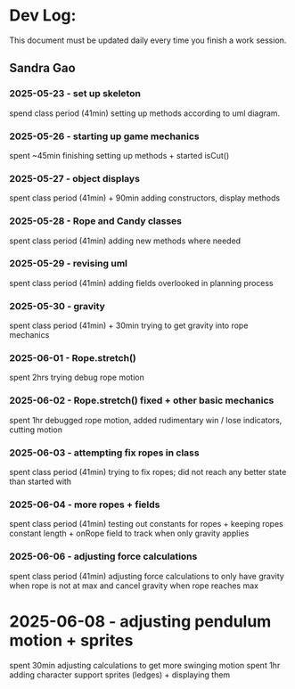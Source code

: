 # Dev Log:

This document must be updated daily every time you finish a work session.

## Sandra Gao

### 2025-05-23 - set up skeleton
spend class period (41min) setting up methods according to uml diagram.

### 2025-05-26 - starting up game mechanics
spent ~45min finishing setting up methods + started isCut()

### 2025-05-27 - object displays
spent class period (41min) + 90min adding constructors, display methods

### 2025-05-28 - Rope and Candy classes
spent class period (41min) adding new methods where needed

### 2025-05-29 - revising uml
spent class period (41min) adding fields overlooked in planning process

### 2025-05-30 - gravity
spent class period (41min) + 30min trying to get gravity into rope mechanics

### 2025-06-01 - Rope.stretch()
spent 2hrs trying debug rope motion

### 2025-06-02 - Rope.stretch() fixed + other basic mechanics
spent 1hr debugged rope motion, added rudimentary win / lose indicators, cutting motion

### 2025-06-03 - attempting fix ropes in class
spent class period (41min) trying to fix ropes; did not reach any better state than started with

### 2025-06-04 - more ropes + fields
spent class period (41min) testing out constants for ropes + keeping ropes constant length + onRope field to track when only gravity applies

### 2025-06-06 - adjusting force calculations
spent class period (41min) adjusting force calculations to only have gravity when rope is not at max and cancel gravity when rope reaches max

# 2025-06-08 - adjusting pendulum motion + sprites
spent 30min adjusting calculations to get more swinging motion
spent 1hr adding character support sprites (ledges) + displaying them
